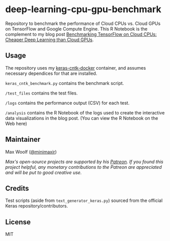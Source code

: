 # deep-learning-cpu-gpu-benchmark

Repository to benchmark the performance of Cloud CPUs vs. Cloud GPUs on TensorFlow and Google Compute Engine. This R Notebook is the complement to my blog post [Benchmarking TensorFlow on Cloud CPUs: Cheaper Deep Learning than Cloud GPUs](http://minimaxir.com/2017/07/cpu-or-gpu/).

## Usage

The repository uses my [keras-cntk-docker](https://github.com/minimaxir/keras-cntk-docker) container, and assumes necessary dependices for that are installed.

`keras_cntk_benchmark.py` contains the benchmark script.

`/test_files` contains the test files.

`/logs` contains the performance output (CSV) for each test.

`/analysis` contains the R Notebook of the logs used to create the interactive data visualizations in the blog post. (You can view the R Notebook on the Web here)

## Maintainer

Max Woolf ([@minimaxir](http://minimaxir.com))

*Max's open-source projects are supported by his [Patreon](https://www.patreon.com/minimaxir). If you found this project helpful, any monetary contributions to the Patreon are appreciated and will be put to good creative use.*

## Credits

Test scripts (aside from `text_generator_keras.py`) sourced from the official Keras repository/contributors.

## License

MIT